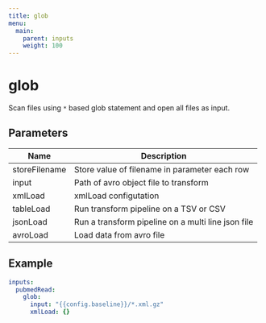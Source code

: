 ```yaml
---
title: glob
menu:
  main:
    parent: inputs
    weight: 100
---
```


# glob
Scan files using `*` based glob statement and open all files
as input.

## Parameters

| Name | Description |
|-------|--------|
| storeFilename | Store value of filename in parameter each row |
| input | Path of avro object file to transform |
| xmlLoad | xmlLoad configutation |
| tableLoad | Run transform pipeline on a TSV or CSV |
| jsonLoad | Run a transform pipeline on a multi line json file |
| avroLoad | Load data from avro file |

## Example

```yaml
inputs:
  pubmedRead:
    glob:
      input: "{{config.baseline}}/*.xml.gz"
      xmlLoad: {}

```